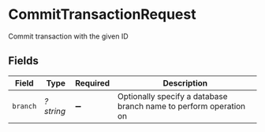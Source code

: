 # CommitTransactionRequest

Commit transaction with the given ID


## Fields

| Field                                                             | Type                                                              | Required                                                          | Description                                                       |
| ----------------------------------------------------------------- | ----------------------------------------------------------------- | ----------------------------------------------------------------- | ----------------------------------------------------------------- |
| `branch`                                                          | *?string*                                                         | :heavy_minus_sign:                                                | Optionally specify a database branch name to perform operation on |